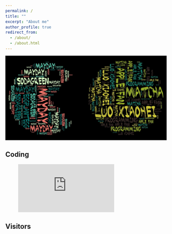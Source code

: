 ```yaml
---
permalink: /
title: ""
excerpt: "About me"
author_profile: true
redirect_from:
  - /about/
  - /about.html
---
```


<div style="display: flex; flex-direction: column; align-items: center; justify-content: center;">
  <div name="airvisual_widget" key="jcEphPxP5Kcfr54hv"></div>
  <script type="text/javascript" src="https://www.airvisual.com/scripts/widget_v2.0.js"></script>
</div>

<img src="/images/about.jpeg" alt="about me"/>

## Coding

<figure><embed src="https://wakatime.com/share/@saoyan/0d9d0f91-8f70-4ae3-8749-c84fbb79f065.svg"></embed></figure>

## Visitors

<script type="text/javascript" src="//rf.revolvermaps.com/0/0/4.js?i=5ju0mq2abj3&amp;m=0&amp;h=256&amp;c=ff0000&amp;r=0" async="async"></script>
